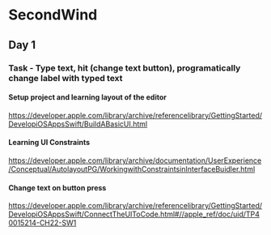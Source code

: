 # SecondWind

## Day 1
### Task - Type text, hit (change text button), programatically change label with typed text
#### Setup project and learning layout of the editor
https://developer.apple.com/library/archive/referencelibrary/GettingStarted/DevelopiOSAppsSwift/BuildABasicUI.html
#### Learning UI Constraints
https://developer.apple.com/library/archive/documentation/UserExperience/Conceptual/AutolayoutPG/WorkingwithConstraintsinInterfaceBuidler.html
#### Change text on button press
https://developer.apple.com/library/archive/referencelibrary/GettingStarted/DevelopiOSAppsSwift/ConnectTheUIToCode.html#//apple_ref/doc/uid/TP40015214-CH22-SW1
